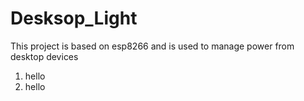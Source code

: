 # Desksop_Light
This project is based on esp8266 and is used to manage power from desktop devices
1. hello
2. hello
